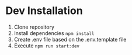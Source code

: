 # Dev Installation

1. Clone repository
2. Install dependencies ```npm install```
3. Create .env file based on the .env.template file
4. Execute ```npm run start:dev```